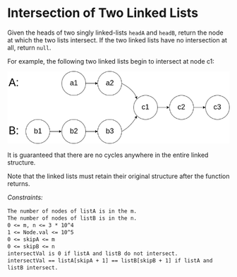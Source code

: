 # Intersection of Two Linked Lists

Given the heads of two singly linked-lists `headA` and `headB`, return the node at which the two lists intersect. If the two linked lists have no intersection at all, return `null`.

For example, the following two linked lists begin to intersect at node c1:

![Example](example.png)

It is guaranteed that there are no cycles anywhere in the entire linked structure.

Note that the linked lists must retain their original structure after the function returns.

*Constraints:*

    The number of nodes of listA is in the m.
    The number of nodes of listB is in the n.
    0 <= m, n <= 3 * 10^4
    1 <= Node.val <= 10^5
    0 <= skipA <= m
    0 <= skipB <= n
    intersectVal is 0 if listA and listB do not intersect.
    intersectVal == listA[skipA + 1] == listB[skipB + 1] if listA and listB intersect.
